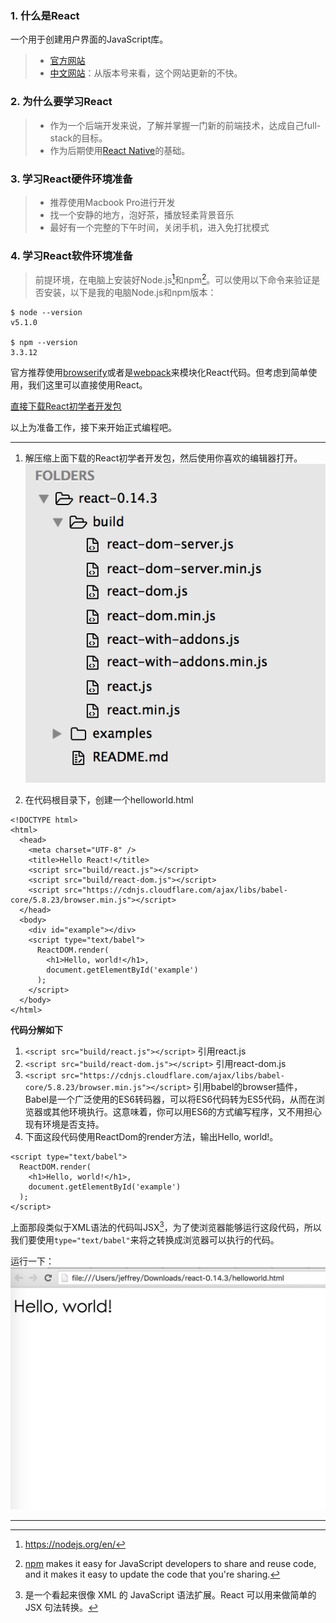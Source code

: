 ### 1. 什么是React
一个用于创建用户界面的JavaScript库。
> * [官方网站](http://facebook.github.io/react/)
> * [中文网站](http://reactjs.cn/)：从版本号来看，这个网站更新的不快。

### 2. 为什么要学习React
> * 作为一个后端开发来说，了解并掌握一门新的前端技术，达成自己full-stack的目标。
> * 作为后期使用[React Native](http://facebook.github.io/react-native/)的基础。

### 3. 学习React硬件环境准备
> * 推荐使用Macbook Pro进行开发
> * 找一个安静的地方，泡好茶，播放轻柔背景音乐
> * 最好有一个完整的下午时间，关闭手机，进入免打扰模式

### 4. 学习React软件环境准备
> 前提环境，在电脑上安装好Node.js[^nodejs]和npm[^npm]。可以使用以下命令来验证是否安装，以下是我的电脑Node.js和npm版本：

```
$ node --version
v5.1.0

$ npm --version
3.3.12
```

官方推荐使用[browserify](http://browserify.org/)或者是[webpack](https://webpack.github.io/)来模块化React代码。但考虑到简单使用，我们这里可以直接使用React。

[直接下载React初学者开发包](http://facebook.github.io/react/downloads/react-0.14.3.zip)

以上为准备工作，接下来开始正式编程吧。

------

1. 解压缩上面下载的React初学者开发包，然后使用你喜欢的编辑器打开。
![react代码目录](content/20151203/react_code_dir.png)

2. 在代码根目录下，创建一个helloworld.html

```
<!DOCTYPE html>
<html>
  <head>
    <meta charset="UTF-8" />
    <title>Hello React!</title>
    <script src="build/react.js"></script>
    <script src="build/react-dom.js"></script>
    <script src="https://cdnjs.cloudflare.com/ajax/libs/babel-core/5.8.23/browser.min.js"></script>
  </head>
  <body>
    <div id="example"></div>
    <script type="text/babel">
      ReactDOM.render(
        <h1>Hello, world!</h1>,
        document.getElementById('example')
      );
    </script>
  </body>
</html>
```
**代码分解如下**
1. `<script src="build/react.js"></script>`
引用react.js
2. `<script src="build/react-dom.js"></script>`
引用react-dom.js
3. `<script src="https://cdnjs.cloudflare.com/ajax/libs/babel-core/5.8.23/browser.min.js"></script>`
引用babel的browser插件，Babel是一个广泛使用的ES6转码器，可以将ES6代码转为ES5代码，从而在浏览器或其他环境执行。这意味着，你可以用ES6的方式编写程序，又不用担心现有环境是否支持。
4. 下面这段代码使用ReactDom的render方法，输出Hello, world!。
```
<script type="text/babel">
  ReactDOM.render(
    <h1>Hello, world!</h1>,
    document.getElementById('example')
  );
</script>  
```
上面那段类似于XML语法的代码叫JSX[^JSX]，为了使浏览器能够运行这段代码，所以我们要使用`type="text/babel"`来将之转换成浏览器可以执行的代码。

运行一下：
![React Hello, World!](content/20151203/react_hello_world.png)

------

[^nodejs]: https://nodejs.org/en/

[^npm]: [npm](https://www.npmjs.com/) makes it easy for JavaScript developers to share and reuse code, and it makes it easy to update the code that you're sharing.

[^JSX]: 是一个看起来很像 XML 的 JavaScript 语法扩展。React 可以用来做简单的 JSX 句法转换。